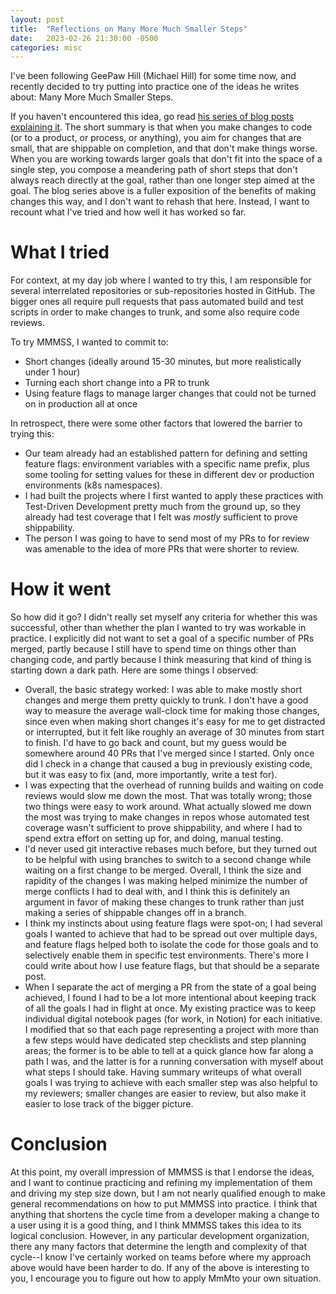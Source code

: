 ```yaml
---
layout: post
title:  "Reflections on Many More Much Smaller Steps"
date:   2023-02-26 21:30:00 -0500
categories: misc
---
```


I've been following GeePaw Hill (Michael Hill) for some time now, and recently decided to try putting into practice one of the ideas he writes about: Many More Much Smaller Steps.

If you haven't encountered this idea, go read [his series of blog posts explaining it](https://www.geepawhill.org/2021/09/29/many-more-much-smaller-steps-first-sketch/). The short summary is that when you make changes to code (or to a product, or process, or anything), you aim for changes that are small, that are shippable on completion, and that don't make things worse. When you are working towards larger goals that don't fit into the space of a single step, you compose a meandering path of short steps that don't always reach directly at the goal, rather than one longer step aimed at the goal. The blog series above is a fuller exposition of the benefits of making changes this way, and I don't want to rehash that here. Instead, I want to recount what I've tried and how well it has worked so far.

# What I tried

For context, at my day job where I wanted to try this, I am responsible for several interrelated repositories or sub-repositories hosted in GitHub. The bigger ones all require pull requests that pass automated build and test scripts in order to make changes to trunk, and some also require code reviews.

To try MMMSS, I wanted to commit to:
- Short changes (ideally around 15-30 minutes, but more realistically under 1 hour)
- Turning each short change into a PR to trunk
- Using feature flags to manage larger changes that could not be turned on in production all at once

In retrospect, there were some other factors that lowered the barrier to trying this:
- Our team already had an established pattern for defining and setting feature flags: environment variables with a specific name prefix, plus some tooling for setting values for these in different dev or production environments (k8s namespaces).
- I had built the projects where I first wanted to apply these practices with Test-Driven Development pretty much from the ground up, so they already had test coverage that I felt was *mostly* sufficient to prove shippability.
- The person I was going to have to send most of my PRs to for review was amenable to the idea of more PRs that were shorter to review.

# How it went

So how did it go? I didn't really set myself any criteria for whether this was successful, other than whether the plan I wanted to try was workable in practice. I explicitly did not want to set a goal of a specific number of PRs merged, partly because I still have to spend time on things other than changing code, and partly because I think measuring that kind of thing is starting down a dark path. Here are some things I observed:
- Overall, the basic strategy worked: I was able to make mostly short changes and merge them pretty quickly to trunk. I don't have a good way to measure the average wall-clock time for making those changes, since even when making short changes it's easy for me to get distracted or interrupted, but it felt like roughly an average of 30 minutes from start to finish. I'd have to go back and count, but my guess would be somewhere around 40 PRs that I've merged since I started. Only once did I check in a change that caused a bug in previously existing code, but it was easy to fix (and, more importantly, write a test for).
- I was expecting that the overhead of running builds and waiting on code reviews would slow me down the most. That was totally wrong; those two things were easy to work around. What actually slowed me down the most was trying to make changes in repos whose automated test coverage wasn't sufficient to prove shippability, and where I had to spend extra effort on setting up for, and doing, manual testing.
- I'd never used git interactive rebases much before, but they turned out to be helpful with using branches to switch to a second change while waiting on a first change to be merged. Overall, I think the size and rapidity of the changes I was making helped minimize the number of merge conflicts I had to deal with, and I think this is definitely an argument in favor of making these changes to trunk rather than just making a series of shippable changes off in a branch.
- I think my instincts about using feature flags were spot-on; I had several goals I wanted to achieve that had to be spread out over multiple days, and feature flags helped both to isolate the code for those goals and to selectively enable them in specific test environments. There's more I could write about how I use feature flags, but that should be a separate post.
- When I separate the act of merging a PR from the state of a goal being achieved, I found I had to be a lot more intentional about keeping track of all the goals I had in flight at once. My existing practice was to keep individual digital notebook pages (for work, in Notion) for each initiative. I modified that so that each page representing a project with more than a few steps would have dedicated step checklists and step planning areas; the former is to be able to tell at a quick glance how far along a path I was, and the latter is for a running conversation with myself about what steps I should take. Having summary writeups of what overall goals I was trying to achieve with each smaller step was also helpful to my reviewers; smaller changes are easier to review, but also make it easier to lose track of the bigger picture.

# Conclusion

At this point, my overall impression of MMMSS is that I endorse the ideas, and I want to continue practicing and refining my implementation of them and driving my step size down, but I am not nearly qualified enough to make general recommendations on how to put MMMSS into practice. I think that anything that shortens the cycle time from a developer making a change to a user using it is a good thing, and I think MMMSS takes this idea to its logical conclusion. However, in any particular development organization, there any many factors that determine the length and complexity of that cycle--I know I've certainly worked on teams before where my approach above would have been harder to do.
If any of the above is interesting to you, I encourage you to figure out how to apply MmMto your own situation.